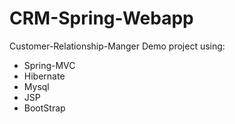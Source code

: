 # CRM-Spring-Webapp
Customer-Relationship-Manger Demo project using:
* Spring-MVC
* Hibernate
* Mysql
* JSP
* BootStrap
